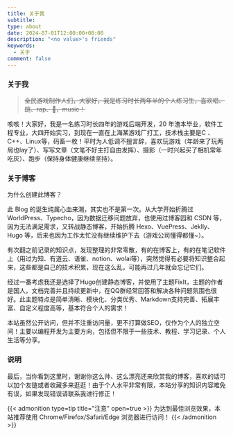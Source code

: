 ```yaml
---
title: 关于我
subtitle: 
type: about
date: 2024-07-01T12:00:00+08:00
description: "<no value>'s friends"
keywords:
  - 关于
comment: false
---
```


### 关于我

> ~~全民游戏制作人们，大家好，我是练习时长两年半的个人练习生，喜欢唱、跳、rap、🏀，music！~~

咳咳！大家好，我是一名练习时长四年的游戏后端开发，20 年渣本毕业，软件工程专业，大四开始实习，到现在一直在上海某游戏厂打工，技术栈主要是C 、C++、Linux等，码畜一枚！平时为人低调不擅言辞，喜欢玩游戏（年龄来了玩两局也lay了）、写写文章（文笔不好主打自由发挥）、摄影（一时兴起买了相机常年吃灰）、跑步（保持身体健康继续坚持）。

### 关于博客

为什么创建此博客？

此 Blog 的诞生纯属心血来潮，其实也不是第一次。从大学开始折腾过 WorldPress、Typecho，因为数据迁移问题放弃，也使用过博客园和 CSDN 等，因为无法满足需求，又转战静态博客，开始折腾 Hexo、VuePress、Jeklly、Hugo 等，后来也因为工作太忙没有继续维护下去（游戏公司懂得都懂\~）。

有次翻之前记录的知识点，发现整理的非常零散，有的在博客上，有的在笔记软件上（用过为知、有道云、语雀、notion、wolai等），突然觉得有必要将知识整合起来，这些都是自己的技术积累，现在这么乱，可能再过几年就会忘记它们。

经过一番考虑我还是选择了Hugo创建静态博客，并使用了主题FixIt，主题的作者是国人，文档完善并且持续更新中，在QQ群经常回答和解决各种问题氛围也很好。此主题特点是简单清晰、模块化、分类优秀、Markdown支持完善、拓展丰富、自定义程度高等，基本符合个人的需求！

本站虽然公开访问，但并不注重访问量，更不打算做SEO，仅作为个人的独立空间！主要以编程开发为主要方向，包括但不限于一些技术、教程、学习记录、个人生活等分享。

### 说明

最后，当你看到这里时，谢谢你这么帅、这么漂亮还来欣赏我的博客，喜欢的话可以加个友链或者收藏多来逛逛！由于个人水平非常有限，本站分享的知识内容难免有误，如果发现错误请联系我进行修正！


{{< admonition type=tip title="注意" open=true >}}
为达到最佳浏览效果，本站推荐使用 Chrome/Firefox/Safari/Edge 浏览器进行访问！
{{< /admonition >}}